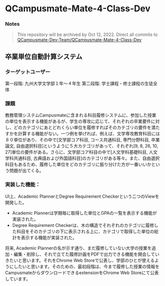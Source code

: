 # QCampusmate-Mate-4-Class-Dev
### Notes
> This repository will be archived by Oct 12, 2022. Direct all commits to [QCampusmate-Dev-Team/QCampusmate-Mate-4-Class-Dev](https://github.com/QCampusmate-Dev-Team/QCampusmate-Mate-4-Class-Dev)

## 卒業単位自動計算システム

### ターゲットユーザー 
第一段階: 九州大学文学部１年〜４年生
第二段階: 学士課程・修士課程の生徒全体

### 課題
教務管理システムCampusmateに含まれる科目履修システムに、参加した授業の単位を表示する機能があるが、学生の専攻に応じて、それぞれの卒業要件に対し、どのカテゴリにあとどれくらい単位を履修すればそのカテゴリの要件を満たすかを計算する機能がない。一つ例を挙げれば、例えば、文学専攻教育科目には８０単位があり、その中で[文学部コア科目,  コース共通科目, 専門分野科目, 卒業論文, 自由選択科目]というように５大カテゴリがあって、それぞれ[9, 8, 26, 10, 27]単位の要件がある。さらに、文学部コア科目の中で[人文学科基礎科目,  人文学科共通科目, 古典語および外国語科目]のカテゴリがある等々。また、自由選択科目もあるため、履修した単位をどのカテゴリに振り分けた方が一番いいかという問題が出てくる。

### 実装した機能：
  UI上、Academic PlannerとDegree Requirement Checkerという二つのViewを開発した。
　
- Academic Plannerは学期毎に取得した単位とGPAの一覧を表示する機能が実装された。
- Degree Requirement Checkerは、木の構造でそれぞれのカテゴリに履修した科目をそのカテゴリの下に表示される上に、カテゴリで取得した単位の総計を表示する機能が実装された。


将来, Academic Plannerの名が示す通り、まだ履修していない大学の授業を追加・編集・削除し、それで立てた履修計画をPDFで出力できる機能を開会していきたいと思います。それをChrome Web Storeで公表し、学部のひとが使えるようにしたいと思います。そのための、最初段階は、今まで履修した授業の情報をCampusmateからダウンロードできるextensionをChrome Web Storeにて公表しています。
